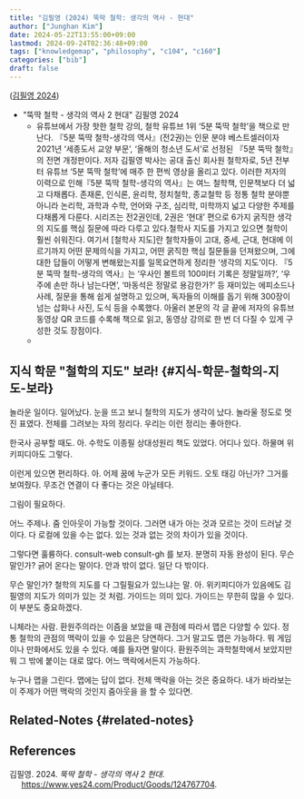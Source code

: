 ```yaml
---
title: "김필영 (2024) 뚝딱 철학: 생각의 역사 - 현대"
author: ["Junghan Kim"]
date: 2024-05-22T13:55:00+09:00
lastmod: 2024-09-24T02:36:48+09:00
tags: ["knowledgemap", "philosophy", "c104", "c160"]
categories: ["bib"]
draft: false
---
```


(<a href="#citeproc_bib_item_1">김필영 2024</a>)

-   "뚝딱 철학 - 생각의 역사 2 현대" 김필영 2024
    -   유튜브에서 가장 핫한 철학 강의, 철학 유튜브 1위 ‘5분 뚝딱 철학’을 책으로 만난다. 『5분 뚝딱 철학-생각의 역사』(전2권)는 인문 분야 베스트셀러이자 2021년 ‘세종도서 교양 부문’, ‘올해의 청소년 도서’로 선정된 『5분 뚝딱 철학』의 전면 개정판이다. 저자 김필영 박사는 공대 출신 회사원 철학자로, 5년 전부터 유튜브 ‘5분 뚝딱 철학’에 매주 한 편씩 영상을 올리고 있다. 이러한 저자의 이력으로 인해『5분 뚝딱 철학-생각의 역사』는 여느 철학책, 인문책보다 더 넓고 다채롭다. 존재론, 인식론, 윤리학, 정치철학, 종교철학 등 정통 철학 분야뿐 아니라 논리학, 과학과 수학, 언어와 구조, 심리학, 미학까지 넓고 다양한 주제를 다채롭게 다룬다. 시리즈는 전2권인데, 2권은 ‘현대’ 편으로 6가지 굵직한 생각의 지도를 핵심 질문에 따라 다루고 있다.철학사 지도를 가지고 있으면 철학이 훨씬 쉬워진다. 여기서 [철학사 지도]란 철학자들이 고대, 중세, 근대, 현대에 이르기까지 어떤 문제의식을 가지고, 어떤 굵직한 핵심 질문들을 던져왔으며, 그에 대한 답들이 어떻게 변해왔는지를 일목요연하게 정리한 ‘생각의 지도’이다. 『5분 뚝딱 철학-생각의 역사』는 ‘우사인 볼트의 100미터 기록은 정말일까?’, ‘우주에 손만 하나 남는다면’, ‘마동석은 정말로 용감한가?’ 등 재미있는 에피소드나 사례, 질문을 통해 쉽게 설명하고 있으며, 독자들의 이해를 돕기 위해 300장이 넘는 삽화나 사진, 도식 등을 수록했다. 아울러 본문의 각 글 끝에 저자의 유튜브 동영상 QR 코드를 수록해 책으로 읽고, 동영상 강의로 한 번 더 다질 수 있게 구성한 것도 장점이다.
    -


## 지식 학문 "철학의 지도" 보라! {#지식-학문-철학의-지도-보라}



놀라운 일이다. 일어났다. 눈을 뜨고 보니 철학의 지도가 생각이 났다. 놀라울 정도로 멋진 표였다. 전체를 그려보는 자의 정리다. 우리는 이런 정리는 좋아한다.

한국사 공부할 때도. 아. 수학도 이종필 상대성원리 책도 있었다. 어디나 있다. 하물며 위키피디아도 그렇다.

이런게 있으면 편리하다. 아. 어제 꿈에 누군가 모든 키워드. 오토 태깅 아닌가? 그거를 보여줬다. 무조건 연결이 다 좋다는 것은 아닐테다.

그림이 필요하다.

어느 주제나. 줌 인아웃이 가능할 것이다. 그러면 내가 아는 것과 모르는 것이 드러날 것이다. 다 로컬에 있을 수는 없다. 있는 것과 없는 것의 차이가 있을 것이다.

그렇다면 훌륭하다. consult-web consult-gh 를 보자. 분명히 자동 완성이 된다. 무슨 말인가? 긁어 온다는 말이다. 안과 밖이 없다. 일단 다 밖이다.

무슨 말인가? 철학의 지도를 다 그릴필요가 있느냐는 말. 아. 위키피디아가 있음에도 김필영의 지도가 의미가 있는 것 처럼. 가이드는 의미 있다. 가이드는 무한히 많을 수 있다. 이 부분도 중요하겠다.

니체라는 사람. 환원주의라는 이즘을 보았을 때 관점에 따라서 맵은 다양할 수 있다. 정통 철학의 관점의 맥락이 있을 수 있음은 당연하다. 그거 말고도 맵은 가능하다. 뭐 게임이나 만화에서도 있을 수 있다. 예를 들자면 말이다. 환원주의는 과학철학에서 보았지만 뭐 그 밖에 붙이는 대로 많다. 어느 맥락에서든지 가능하다.

누구나 맵을 그린다. 맵에는 답이 없다. 전체 맥락을 아는 것은 중요하다. 내가 바라보는 이 주제가 어떤 맥락의 것인지 줌아웃을 을 할 수 있다면.


## Related-Notes {#related-notes}

## References

<style>.csl-entry{text-indent: -1.5em; margin-left: 1.5em;}</style><div class="csl-bib-body">
  <div class="csl-entry"><a id="citeproc_bib_item_1"></a>김필영. 2024. <i>뚝딱 철학 - 생각의 역사 2 현대</i>. <a href="https://www.yes24.com/Product/Goods/124767704">https://www.yes24.com/Product/Goods/124767704</a>.</div>
</div>
